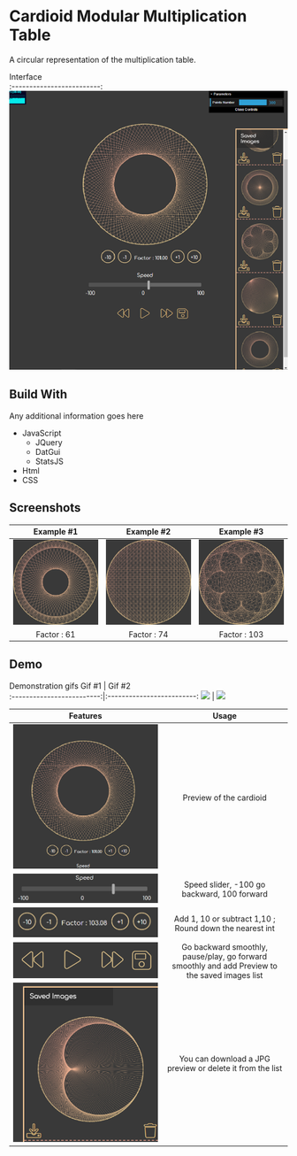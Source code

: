 
# Cardioid Modular Multiplication Table

A circular representation of the multiplication table.

Interface            
:-------------------------:
![](Images/Interface.png)    


## Build With

Any additional information goes here

- JavaScript
    - JQuery
    - DatGui
    - StatsJS
- Html
- CSS

## Screenshots

Example #1                 |  Example #2               | Example #3
:-------------------------:|:-------------------------:|:-------------------------:
![](Images/61.jpg)   |  ![](Images/74.jpg)|  ![](Images/103.jpg)
Factor : 61 | Factor : 74 | Factor : 103

## Demo

Demonstration gifs
Gif #1                     |  Gif #2     
:-------------------------:|:-------------------------:
![](Images/gif1.gif)       | ![](Images/gif2.gif) 

 

Features                   |  Usage 
:-------------------------:|:-------------------------:
![](Images/Preview.png)   |  Preview of the cardioid
![](Images/SpeedSlider.png)   |  Speed slider, -100 go backward, 100 forward
![](Images/OffsetFactor.png)   |  Add 1, 10 or subtract 1,10 ; Round down the nearest int
![](Images/PausePlay.png)   |  Go backward smoothly, pause/play, go forward smoothly and add Preview to the saved images list
![](Images/DownloadDelete.png)   |  You can download a JPG preview or delete it from the list
 
